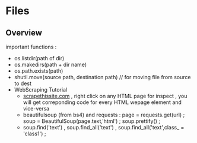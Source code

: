 # Files #

## Overview ##
important functions : <br>
- os.listdir(path of dir)
- os.makedirs(path + dir name)
- os.path.exists(path)
- shutil.move(source path, destination path)   // for moving file from source to dest
- WebScraping Tutorial
  - [scrapethissite.com](https://www.scrapethissite.com/pages/forms/) , right click on any HTML page for inspect , you will get correponding code for every HTML wepage element and vice-versa
  - beautifulsoup (from bs4) and requests : page = requests.get(url) ; soup = BeautifulSoup(page.text,'html') ; soup.prettify() ;
  - soup.find('text') , soup.find_all('text') , soup.find_all('text',class_ = 'class1') ;   
